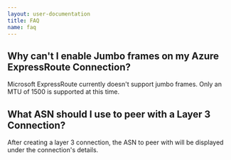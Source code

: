 ```yaml
---
layout: user-documentation
title: FAQ
name: faq
---
```


## Why can't I enable Jumbo frames on my Azure ExpressRoute Connection?
Microsoft ExpressRoute currently doesn't support jumbo frames. Only an
MTU of 1500 is supported at this time.

## What ASN should I use to peer with a Layer 3 Connection?
After creating a layer 3 connection, the ASN to peer with will be
displayed under the connection's details.

